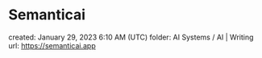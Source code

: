 # Semanticai

created: January 29, 2023 6:10 AM (UTC)
folder: AI Systems / AI | Writing
url: https://semanticai.app